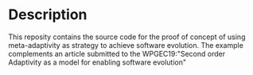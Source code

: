 # Description
This reposity contains the source code for the proof of concept of using meta-adaptivity as strategy to achieve software evolution. The example complements an article submitted to the WPGEC19:"Second order Adaptivity as a model for enabling software evolution"
